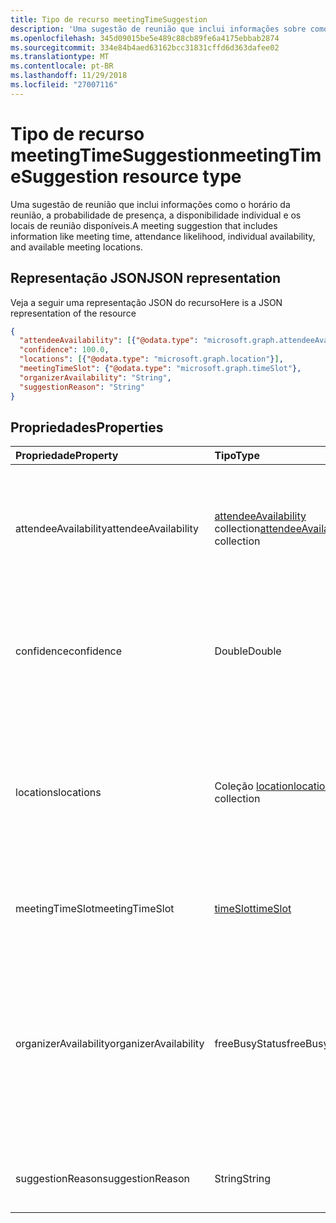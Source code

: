 ```yaml
---
title: Tipo de recurso meetingTimeSuggestion
description: 'Uma sugestão de reunião que inclui informações sobre como tempo de reunião, a probabilidade de presença, indivíduo '
ms.openlocfilehash: 345d09015be5e489c88cb89fe6a4175ebbab2874
ms.sourcegitcommit: 334e84b4aed63162bcc31831cffd6d363dafee02
ms.translationtype: MT
ms.contentlocale: pt-BR
ms.lasthandoff: 11/29/2018
ms.locfileid: "27007116"
---
```

# <a name="meetingtimesuggestion-resource-type"></a><span data-ttu-id="41376-103">Tipo de recurso meetingTimeSuggestion</span><span class="sxs-lookup"><span data-stu-id="41376-103">meetingTimeSuggestion resource type</span></span>

<span data-ttu-id="41376-104">Uma sugestão de reunião que inclui informações como o horário da reunião, a probabilidade de presença, a disponibilidade individual e os locais de reunião disponíveis.</span><span class="sxs-lookup"><span data-stu-id="41376-104">A meeting suggestion that includes information like meeting time, attendance likelihood, individual availability, and available meeting locations.</span></span>

## <a name="json-representation"></a><span data-ttu-id="41376-105">Representação JSON</span><span class="sxs-lookup"><span data-stu-id="41376-105">JSON representation</span></span>

<span data-ttu-id="41376-106">Veja a seguir uma representação JSON do recurso</span><span class="sxs-lookup"><span data-stu-id="41376-106">Here is a JSON representation of the resource</span></span>

<!-- {
  "blockType": "resource",
  "optionalProperties": [

  ],
  "@odata.type": "microsoft.graph.meetingTimeSuggestion"
}-->

```json
{
  "attendeeAvailability": [{"@odata.type": "microsoft.graph.attendeeAvailability"}],
  "confidence": 100.0,
  "locations": [{"@odata.type": "microsoft.graph.location"}],
  "meetingTimeSlot": {"@odata.type": "microsoft.graph.timeSlot"},
  "organizerAvailability": "String",
  "suggestionReason": "String"
}

```
## <a name="properties"></a><span data-ttu-id="41376-107">Propriedades</span><span class="sxs-lookup"><span data-stu-id="41376-107">Properties</span></span>
| <span data-ttu-id="41376-108">Propriedade</span><span class="sxs-lookup"><span data-stu-id="41376-108">Property</span></span>     | <span data-ttu-id="41376-109">Tipo</span><span class="sxs-lookup"><span data-stu-id="41376-109">Type</span></span>   |<span data-ttu-id="41376-110">Descrição</span><span class="sxs-lookup"><span data-stu-id="41376-110">Description</span></span>|
|:---------------|:--------|:----------|
|<span data-ttu-id="41376-111">attendeeAvailability</span><span class="sxs-lookup"><span data-stu-id="41376-111">attendeeAvailability</span></span>|<span data-ttu-id="41376-112">[attendeeAvailability](attendeeavailability.md) collection</span><span class="sxs-lookup"><span data-stu-id="41376-112">[attendeeAvailability](attendeeavailability.md) collection</span></span>|<span data-ttu-id="41376-113">Uma matriz que mostra o status de disponibilidade de cada participante para essa sugestão da reunião.</span><span class="sxs-lookup"><span data-stu-id="41376-113">An array that shows the availability status of each attendee for this meeting suggestion.</span></span>|
|<span data-ttu-id="41376-114">confidence</span><span class="sxs-lookup"><span data-stu-id="41376-114">confidence</span></span>|<span data-ttu-id="41376-115">Double</span><span class="sxs-lookup"><span data-stu-id="41376-115">Double</span></span>|<span data-ttu-id="41376-116">Uma porcentagem que representa a probabilidade de todos os participantes comparecerem.</span><span class="sxs-lookup"><span data-stu-id="41376-116">A percentage that represents the likelhood of all the attendees attending.</span></span>|
|<span data-ttu-id="41376-117">locations</span><span class="sxs-lookup"><span data-stu-id="41376-117">locations</span></span>|<span data-ttu-id="41376-118">Coleção [location](location.md)</span><span class="sxs-lookup"><span data-stu-id="41376-118">[location](location.md) collection</span></span>|<span data-ttu-id="41376-119">Uma matriz que especifica o nome e a localização geográfica de cada local da reunião para esta sugestão de reunião.</span><span class="sxs-lookup"><span data-stu-id="41376-119">An array that specifies the name and geographic location of each meeting location for this meeting suggestion.</span></span>|
|<span data-ttu-id="41376-120">meetingTimeSlot</span><span class="sxs-lookup"><span data-stu-id="41376-120">meetingTimeSlot</span></span>|[<span data-ttu-id="41376-121">timeSlot</span><span class="sxs-lookup"><span data-stu-id="41376-121">timeSlot</span></span>](timeslot.md)|<span data-ttu-id="41376-122">Um período de tempo sugerido para a reunião.</span><span class="sxs-lookup"><span data-stu-id="41376-122">A time period suggested for the meeting.</span></span>|
|<span data-ttu-id="41376-123">organizerAvailability</span><span class="sxs-lookup"><span data-stu-id="41376-123">organizerAvailability</span></span>|<span data-ttu-id="41376-124">freeBusyStatus</span><span class="sxs-lookup"><span data-stu-id="41376-124">freeBusyStatus</span></span>| <span data-ttu-id="41376-125">Disponibilidade do organizador da reunião para essa sugestão de reunião.</span><span class="sxs-lookup"><span data-stu-id="41376-125">Availability of the meeting organizer for this meeting suggestion.</span></span> <span data-ttu-id="41376-126">Os valores possíveis são: `free`, `tentative`, `busy`, `oof`, `workingElsewhere`, `unknown`.</span><span class="sxs-lookup"><span data-stu-id="41376-126">The possible values are: `free`, `tentative`, `busy`, `oof`, `workingElsewhere`, `unknown`.</span></span>|
|<span data-ttu-id="41376-127">suggestionReason</span><span class="sxs-lookup"><span data-stu-id="41376-127">suggestionReason</span></span>|<span data-ttu-id="41376-128">String</span><span class="sxs-lookup"><span data-stu-id="41376-128">String</span></span>|<span data-ttu-id="41376-129">Razão da sugestão de horário da reunião.</span><span class="sxs-lookup"><span data-stu-id="41376-129">Reason for suggesting the meeting time.</span></span>|

<!-- uuid: 8fcb5dbc-d5aa-4681-8e31-b001d5168d79
2015-10-25 14:57:30 UTC -->
<!-- {
  "type": "#page.annotation",
  "description": "meetingTimeSuggestion resource",
  "keywords": "",
  "section": "documentation",
  "tocPath": ""
}-->